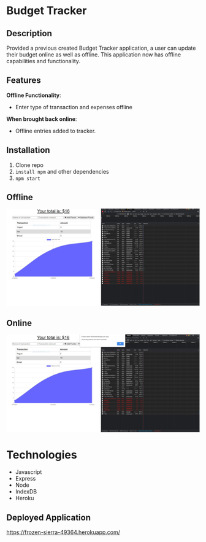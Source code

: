 # Budget Tracker 

## Description
Provided a previous created Budget Tracker application, a user can update their budget online as well as offline. This application now has offline capabilities and functionality.

## Features

<b>Offline Functionality</b>:
  * Enter type of transaction and expenses offline

<b>When brought back online</b>:
  * Offline entries added to tracker.

## Installation
1. Clone repo
2. `install npm` and other dependencies
3. `npm start`


## Offline
![offline](images\offline.JPG)

## Online
![online](images\online.JPG)

# Technologies
* Javascript
* Express
* Node
* IndexDB
* Heroku


## Deployed  Application
https://frozen-sierra-49364.herokuapp.com/
